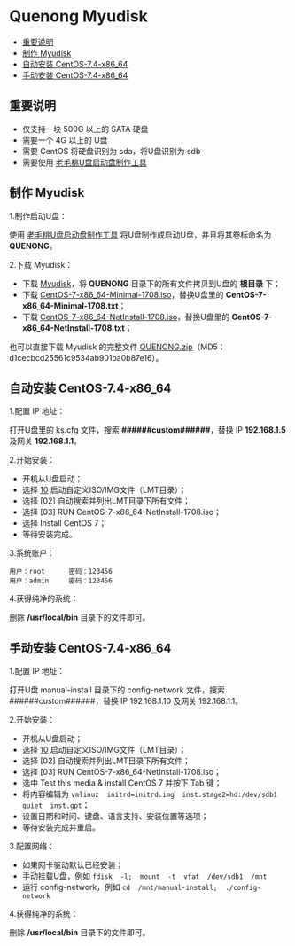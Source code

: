 ﻿# Quenong Myudisk

 - [重要说明][1]
 - [制作 Myudisk][2]
 - [自动安装 CentOS-7.4-x86_64][3]
 - [手动安装 CentOS-7.4-x86_64][4]

## 重要说明

 - 仅支持一块 500G 以上的 SATA 硬盘
 - 需要一个 4G 以上的 U盘
 - 需要 CentOS 将硬盘识别为 sda，将U盘识别为 sdb
 - 需要使用 [老毛桃U盘启动盘制作工具][5]

## 制作 Myudisk

1.制作启动U盘：

使用 [老毛桃U盘启动盘制作工具][6] 将U盘制作成启动U盘，并且将其卷标命名为 **QUENONG**。

2.下载 Myudisk：

 - 下载 [Myudisk][7]，将 **QUENONG** 目录下的所有文件拷贝到U盘的 **根目录** 下；
 - 下载 [CentOS-7-x86_64-Minimal-1708.iso][8]，替换U盘里的 **CentOS-7-x86_64-Minimal-1708.txt**；
 - 下载 [CentOS-7-x86_64-NetInstall-1708.iso][9]，替换U盘里的 **CentOS-7-x86_64-NetInstall-1708.txt**；

也可以直接下载 Myudisk 的完整文件 [QUENONG.zip][10]（MD5：d1cecbcd25561c9534ab901ba0b87e16）。

## 自动安装 CentOS-7.4-x86_64

1.配置 IP 地址：

打开U盘里的 ks.cfg 文件，搜索 **######custom######**，替换 IP **192.168.1.5** 及网关 **192.168.1.1**。

2.开始安装：

 - 开机从U盘启动；
 - 选择 [10] 启动自定义ISO/IMG文件（LMT目录）；
 - 选择 [02] 自动搜索并列出LMT目录下所有文件；
 - 选择 [03] RUN CentOS-7-x86_64-NetInstall-1708.iso；
 - 选择 Install CentOS 7；
 - 等待安装完成。

3.系统账户：

    用户：root      密码：123456
    用户：admin     密码：123456

4.获得纯净的系统：

删除 **/usr/local/bin** 目录下的文件即可。

## 手动安装 CentOS-7.4-x86_64

1.配置 IP 地址：

打开U盘 manual-install 目录下的 config-network 文件，搜索 ######custom######，替换 IP 192.168.1.10 及网关 192.168.1.1。

2.开始安装：

 - 开机从U盘启动；
 - 选择 [10] 启动自定义ISO/IMG文件（LMT目录）；
 - 选择 [02] 自动搜索并列出LMT目录下所有文件；
 - 选择 [03] RUN CentOS-7-x86_64-NetInstall-1708.iso；
 - 选中 Test this media & install CentOS 7 并按下 Tab 键；
 - 将内容编辑为 `vmlinuz  initrd=initrd.img  inst.stage2=hd:/dev/sdb1  quiet  inst.gpt`；
 - 设置日期和时间、键盘、语言支持、安装位置等选项；
 - 等待安装完成并重启。

3.配置网络：

 - 如果网卡驱动默认已经安装；
 - 手动挂载U盘，例如 `fdisk  -l;  mount  -t  vfat  /dev/sdb1  /mnt`
 - 运行 config-network，例如 `cd  /mnt/manual-install;  ./config-network`

4.获得纯净的系统：

删除 **/usr/local/bin** 目录下的文件即可。


  [1]: https://github.com/quefei/myudisk#%E9%87%8D%E8%A6%81%E8%AF%B4%E6%98%8E
  [2]: https://github.com/quefei/myudisk#%E5%88%B6%E4%BD%9C-myudisk
  [3]: https://github.com/quefei/myudisk#%E8%87%AA%E5%8A%A8%E5%AE%89%E8%A3%85-centos-74-x86_64
  [4]: https://github.com/quefei/myudisk#%E6%89%8B%E5%8A%A8%E5%AE%89%E8%A3%85-centos-74-x86_64
  [5]: http://laomaotao.net/down/2016/1015/4932.html
  [6]: http://laomaotao.net/down/2016/1015/4932.html
  [7]: https://gitee.com/quefei/myudisk/repository/archive/master
  [8]: http://mirrors.aliyun.com/centos/7/isos/x86_64/CentOS-7-x86_64-Minimal-1708.iso
  [9]: https://pan.baidu.com/s/1dEQfc7v
  [10]: http://pan.baidu.com/s/1eSlHJUy